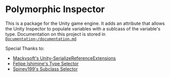 # Polymorphic Inspector

This is a package for the Unity game engine. It adds an attribute that allows the Unity Inspector to populate variables with a sublcass of the variable's type.
Documentation on this project is stored in [`Documentation~/documentation.md`](https://github.com/arwtsh/PolymorphicInspector/blob/main/Documentation~/documentation.md)

Special Thanks to:
- [Mackysoft's Unity-SerializeReferenceExtensions](https://github.com/mackysoft/Unity-SerializeReferenceExtensions)
- [Felipe Ishimine's Type Selector](https://assetstore.unity.com/packages/tools/utilities/type-selector-309964)
- [Spiney199's Subclass Selector](https://github.com/spiney199/Subclass-Selector)